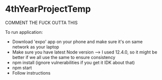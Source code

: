 # 4thYearProjectTemp

COMMENT THE FUCK OUTTA THIS 

To run application:
   - Download 'expo' app on your phone and make sure it's on same network as your laptop
   - Make sure you have latest Node version --> I used 12.4.0, so it might be better if we all use the same to ensure consistency
   - npm install (ignore vulnerabilities if you get it IDK about that)
   - npm start
   - Follow instructions